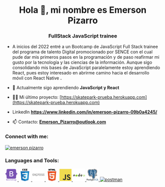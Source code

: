 <h1 align="center">Hola 👋, mi nombre es Emerson Pizarro</h1>
<h3 align="center">FullStack JavaScript trainee</h3>

- A inicios del 2022 entré a un Bootcamp de JavaScript Full Stack trainee del programa de talento Digital promocionado por SENCE con el cual pude dar mis primeros pasos en la programación y de paso reafirmar mi gusto por la tecnología y las ciencias de la información. Aunque sigo consolidando mis bases de JavaScript paralelamente estoy aprendiendo React, pues estoy interesado en abrirme camino hacia el desarrollo móvil con React Native **.**

- 🌱 Actualmente sigo aprendiendo **JavaScript y React**

- 👨‍💻 Mi último proyecto: [https://skatepark-prueba.herokuapp.com](https://skatepark-prueba.herokuapp.com)

- LinkedIn **https://www.linkedin.com/in/emerson-pizarro-09b0a4245/**

- 📫 Contacto: **Emerson_Pizarro@outlook.com**

<h3 align="left">Connect with me:</h3>
<p align="left">
<a href="https://linkedin.com/in/emerson pizarro" target="blank"><img align="center" src="https://raw.githubusercontent.com/rahuldkjain/github-profile-readme-generator/master/src/images/icons/Social/linked-in-alt.svg" alt="emerson pizarro" height="30" width="40" /></a>
</p>

<h3 align="left">Languages and Tools:</h3>
<p align="left"> <a href="https://getbootstrap.com" target="_blank" rel="noreferrer"> <img src="https://raw.githubusercontent.com/devicons/devicon/master/icons/bootstrap/bootstrap-plain-wordmark.svg" alt="bootstrap" width="40" height="40"/> </a> <a href="https://www.w3schools.com/css/" target="_blank" rel="noreferrer"> <img src="https://raw.githubusercontent.com/devicons/devicon/master/icons/css3/css3-original-wordmark.svg" alt="css3" width="40" height="40"/> </a> <a href="https://expressjs.com" target="_blank" rel="noreferrer"> <img src="https://raw.githubusercontent.com/devicons/devicon/master/icons/express/express-original-wordmark.svg" alt="express" width="40" height="40"/> </a> <a href="https://www.w3.org/html/" target="_blank" rel="noreferrer"> <img src="https://raw.githubusercontent.com/devicons/devicon/master/icons/html5/html5-original-wordmark.svg" alt="html5" width="40" height="40"/> </a> <a href="https://developer.mozilla.org/en-US/docs/Web/JavaScript" target="_blank" rel="noreferrer"> <img src="https://raw.githubusercontent.com/devicons/devicon/master/icons/javascript/javascript-original.svg" alt="javascript" width="40" height="40"/> </a> <a href="https://nodejs.org" target="_blank" rel="noreferrer"> <img src="https://raw.githubusercontent.com/devicons/devicon/master/icons/nodejs/nodejs-original-wordmark.svg" alt="nodejs" width="40" height="40"/> </a> <a href="https://www.postgresql.org" target="_blank" rel="noreferrer"> <img src="https://raw.githubusercontent.com/devicons/devicon/master/icons/postgresql/postgresql-original-wordmark.svg" alt="postgresql" width="40" height="40"/> </a> <a href="https://postman.com" target="_blank" rel="noreferrer"> <img src="https://www.vectorlogo.zone/logos/getpostman/getpostman-icon.svg" alt="postman" width="40" height="40"/> </a> </p>
